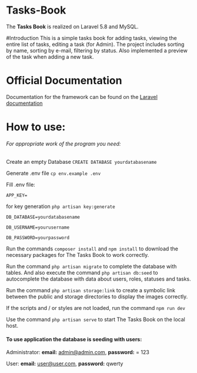 # Tasks-Book
The **Tasks Book** is realized on Laravel 5.8 and MySQL.

#Introduction
This is a simple tasks book for adding tasks, viewing the entire list of tasks, editing a task (for Admin). The project includes sorting by name, sorting by e-mail, filtering by status. Also implemented a preview of the task when adding a new task.

# Official Documentation

Documentation for the framework can be found on the [Laravel documentation](https://laravel.com/docs/5.8)

# How to use:
###### For appropriate work of the program you need:

 Create an empty Database 
`CREATE DATABASE yourdatabasename`

Generate .env file `cp env.example .env`

Fill .env file:

`APP_KEY=`

for key generation `php artisan key:generate`

`DB_DATABASE=yourdatabasename`

 `DB_USERNAME=yourusername`
 
 `DB_PASSWORD=yourpassword`
 
 Run the commands `composer install` and `npm install` to download the necessary packages for The Tasks Book to work correctly.
 
 Run the command `php artisan migrate` to complete the database with tables. And also execute the command `php artisan db:seed` to autocomplete the database with data about users, roles, statuses and tasks.
 
 Run the command `php artisan storage:link` to create a symbolic link between the public and storage directories to display the images correctly.
 
 If the scripts and / or styles are not loaded, run the command `npm run dev`
 
 Use the command `php artisan serve` to start The Tasks Book on the local host.
 
#### To use application the database is seeding with users:
 
 Administrator:
 **email:** admin@admin.com, 
 **password:** = 123
 
 User: 
 **email:** user@user.com, 
 **password:** qwerty
 
